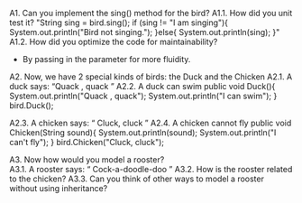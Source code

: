 A1. Can you implement the sing() method for the bird? 
A1.1. How did you unit test it? 
"String sing = bird.sing(); 
 if (sing != "I am singing"){
     System.out.println("Bird not singing.");
 }else{
      System.out.println(sing);
 }"
A1.2. How did you optimize the code for maintainability?
- By passing in the parameter for more fluidity.


A2. Now, we have 2 special kinds of birds: the Duck and the Chicken 
A2.1. A duck says: “Quack , quack ” 
A2.2. A duck can swim 
public void Duck(){
    System.out.println("Quack , quack"); 
    System.out.println("I can swim"); 
 }
bird.Duck();


A2.3. A chicken says: “ Cluck, cluck ” 
A2.4. A chicken cannot fly 
public void Chicken(String sound){
     System.out.println(sound); 
     System.out.println("I can't fly"); 
 }
bird.Chicken("Cluck, cluck");

A3. Now how would you model a rooster?  
A3.1. A rooster says: “ Cock-a-doodle-doo ” 
A3.2. How is the rooster related to the chicken? 
A3.3. Can you think of other ways to model a rooster without using inheritance?
